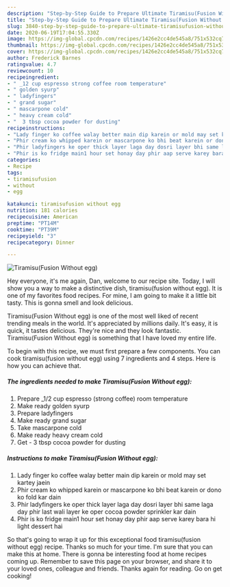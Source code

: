 ```yaml
---
description: "Step-by-Step Guide to Prepare Ultimate Tiramisu(Fusion Without egg)"
title: "Step-by-Step Guide to Prepare Ultimate Tiramisu(Fusion Without egg)"
slug: 3840-step-by-step-guide-to-prepare-ultimate-tiramisufusion-without-egg
date: 2020-06-19T17:04:55.330Z
image: https://img-global.cpcdn.com/recipes/1426e2cc4de545a8/751x532cq70/tiramisufusion-without-egg-recipe-main-photo.jpg
thumbnail: https://img-global.cpcdn.com/recipes/1426e2cc4de545a8/751x532cq70/tiramisufusion-without-egg-recipe-main-photo.jpg
cover: https://img-global.cpcdn.com/recipes/1426e2cc4de545a8/751x532cq70/tiramisufusion-without-egg-recipe-main-photo.jpg
author: Frederick Barnes
ratingvalue: 4.7
reviewcount: 10
recipeingredient:
- " _12 cup espresso strong coffee room temperature"
- " golden syurp"
- " ladyfingers"
- " grand sugar"
- " mascarpone cold"
- " heavy cream cold"
- "  3 tbsp cocoa powder for dusting"
recipeinstructions:
- "Lady finger ko coffee walay better main dip karein or mold may set kartey jaein"
- "Phir cream ko whipped karein or mascarpone ko bhi beat karein or dono ko fold kar dain"
- "Phir ladyfingers ke oper thick layer laga day dosri layer bhi same laga day phir last wali layer ke oper cocoa powder sprinkler kar dain"
- "Phir is ko fridge main1 hour set honay day phir aap serve karey bara hi light dessert hai"
categories:
- Recipe
tags:
- tiramisufusion
- without
- egg

katakunci: tiramisufusion without egg 
nutrition: 181 calories
recipecuisine: American
preptime: "PT14M"
cooktime: "PT39M"
recipeyield: "3"
recipecategory: Dinner

---
```



![Tiramisu(Fusion Without egg)](https://img-global.cpcdn.com/recipes/1426e2cc4de545a8/751x532cq70/tiramisufusion-without-egg-recipe-main-photo.jpg)

Hey everyone, it's me again, Dan, welcome to our recipe site. Today, I will show you a way to make a distinctive dish, tiramisu(fusion without egg). It is one of my favorites food recipes. For mine, I am going to make it a little bit tasty. This is gonna smell and look delicious.

Tiramisu(Fusion Without egg) is one of the most well liked of recent trending meals in the world. It's appreciated by millions daily. It's easy, it is quick, it tastes delicious. They're nice and they look fantastic. Tiramisu(Fusion Without egg) is something that I have loved my entire life.




To begin with this recipe, we must first prepare a few components. You can cook tiramisu(fusion without egg) using 7 ingredients and 4 steps. Here is how you can achieve that.

<!--inarticleads1-->

##### The ingredients needed to make Tiramisu(Fusion Without egg):

1. Prepare  _1/2 cup espresso (strong coffee) room temperature
1. Make ready  golden syurp
1. Prepare  ladyfingers
1. Make ready  grand sugar
1. Take  mascarpone cold
1. Make ready  heavy cream cold
1. Get  - 3 tbsp cocoa powder for dusting




<!--inarticleads2-->

##### Instructions to make Tiramisu(Fusion Without egg):

1. Lady finger ko coffee walay better main dip karein or mold may set kartey jaein
1. Phir cream ko whipped karein or mascarpone ko bhi beat karein or dono ko fold kar dain
1. Phir ladyfingers ke oper thick layer laga day dosri layer bhi same laga day phir last wali layer ke oper cocoa powder sprinkler kar dain
1. Phir is ko fridge main1 hour set honay day phir aap serve karey bara hi light dessert hai




So that's going to wrap it up for this exceptional food tiramisu(fusion without egg) recipe. Thanks so much for your time. I'm sure that you can make this at home. There is gonna be interesting food at home recipes coming up. Remember to save this page on your browser, and share it to your loved ones, colleague and friends. Thanks again for reading. Go on get cooking!
